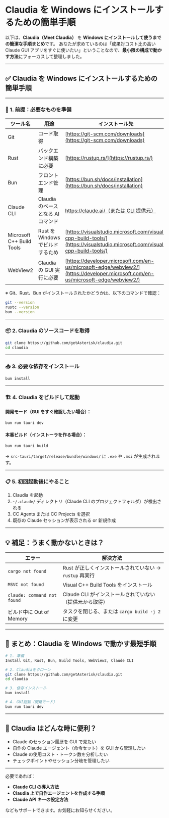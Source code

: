 # Claudia を Windows にインストールするための簡単手順

以下は、**Claudia（Meet Claudia）** を **Windows にインストールして使うまでの簡潔な手順まとめ**です。
あなたが求めているのは「成果対コスト比の高い Claude GUI アプリをすぐに使いたい」ということなので、**最小限の構成で動かす方法**にフォーカスして整理しました。

---

## ✅ Claudia を Windows にインストールするための簡単手順

---

### 🧩 1. **前提：必要なものを準備**

| ツール名                  | 用途                               | インストール先                                                                                                                   |
| ------------------------- | ---------------------------------- | -------------------------------------------------------------------------------------------------------------------------------- |
| Git                       | コード取得                         | [https://git-scm.com/downloads](https://git-scm.com/downloads)                                                                   |
| Rust                      | バックエンド構築に必要             | [https://rustup.rs/](https://rustup.rs/)                                                                                         |
| Bun                       | フロントエンド管理                 | [https://bun.sh/docs/installation](https://bun.sh/docs/installation)                                                             |
| Claude CLI                | Claudia のベースとなる AI コマンド | [https://claude.ai/（または CLI 提供元）](https://claude.ai/（またはCLI提供元）)                                                 |
| Microsoft C++ Build Tools | Rust を Windows でビルドするため   | [https://visualstudio.microsoft.com/visual-cpp-build-tools/](https://visualstudio.microsoft.com/visual-cpp-build-tools/)         |
| WebView2                  | Claudia の GUI 実行に必要          | [https://developer.microsoft.com/en-us/microsoft-edge/webview2/](https://developer.microsoft.com/en-us/microsoft-edge/webview2/) |

※ Git、Rust、Bun がインストールされたかどうかは、以下のコマンドで確認：

```bash
git --version
rustc --version
bun --version
```

---

### 📦 2. **Claudia のソースコードを取得**

```bash
git clone https://github.com/getAsterisk/claudia.git
cd claudia
```

---

### 📥 3. **必要な依存をインストール**

```bash
bun install
```

---

### 🏗️ 4. **Claudia をビルドして起動**

#### 開発モード（GUI をすぐ確認したい場合）：

```bash
bun run tauri dev
```

#### 本番ビルド（インストーラを作る場合）：

```bash
bun run tauri build
```

→ `src-tauri/target/release/bundle/windows/` に `.exe` や `.msi` が生成されます。

---

### 📋 5. **初回起動後にやること**

1. Claudia を起動
2. `~/.claude/` ディレクトリ（Claude CLI のプロジェクトフォルダ）が検出される
3. CC Agents または CC Projects を選択
4. 既存の Claude セッションが表示される or 新規作成

---

## 💡 補足：うまく動かないときは？

| エラー                      | 解決方法                                                |
| --------------------------- | ------------------------------------------------------- |
| `cargo not found`           | Rust が正しくインストールされていない → `rustup` 再実行 |
| `MSVC not found`            | Visual C++ Build Tools をインストール                   |
| `claude: command not found` | Claude CLI がインストールされていない（提供元から取得） |
| ビルド中に Out of Memory    | タスクを閉じる、または `cargo build -j 2` に変更        |

---

## 🎯 まとめ：Claudia を Windows で動かす最短手順

```bash
# 1. 準備
Install Git, Rust, Bun, Build Tools, WebView2, Claude CLI

# 2. Claudiaをクローン
git clone https://github.com/getAsterisk/claudia.git
cd claudia

# 3. 依存インストール
bun install

# 4. GUI起動（開発モード）
bun run tauri dev
```

---

## 🚀 Claudia はどんな時に便利？

- Claude のセッション履歴を GUI で見たい
- 自作の Claude エージェント（命令セット）を GUI から管理したい
- Claude の使用コスト・トークン数を分析したい
- チェックポイントやセッション分岐を管理したい

---

必要であれば：

- **Claude CLI の導入方法**
- **Claudia 上で自作エージェントを作成する手順**
- **Claude API キーの設定方法**

などもサポートできます。お気軽にお知らせください。
